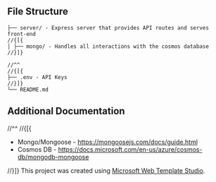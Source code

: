 ﻿## File Structure

```
├── server/ - Express server that provides API routes and serves front-end
//{[{
│ ├── mongo/ - Handles all interactions with the cosmos database
//}]}

//^^
//{[{
├── .env - API Keys
//}]}
└── README.md
```

## Additional Documentation

//^^
//{[{
- Mongo/Mongoose - https://mongoosejs.com/docs/guide.html
- Cosmos DB - https://docs.microsoft.com/en-us/azure/cosmos-db/mongodb-mongoose

//}]}
  This project was created using [Microsoft Web Template Studio](https://github.com/Microsoft/WebTemplateStudio).